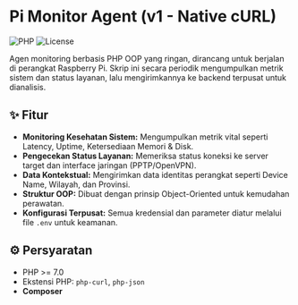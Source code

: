 # Pi Monitor Agent (v1 - Native cURL) 

![PHP](https://img.shields.io/badge/PHP-7.0%2B-blue.svg) ![License](https://img.shields.io/badge/License-MIT-green.svg)

Agen monitoring berbasis PHP OOP yang ringan, dirancang untuk berjalan di perangkat Raspberry Pi. Skrip ini secara periodik mengumpulkan metrik sistem dan status layanan, lalu mengirimkannya ke backend terpusat untuk dianalisis.

## ✨ Fitur

- **Monitoring Kesehatan Sistem:** Mengumpulkan metrik vital seperti Latency, Uptime, Ketersediaan Memori & Disk.
- **Pengecekan Status Layanan:** Memeriksa status koneksi ke server target dan interface jaringan (PPTP/OpenVPN).
- **Data Kontekstual:** Mengirimkan data identitas perangkat seperti Device Name, Wilayah, dan Provinsi.
- **Struktur OOP:** Dibuat dengan prinsip Object-Oriented untuk kemudahan perawatan.
- **Konfigurasi Terpusat:** Semua kredensial dan parameter diatur melalui file `.env` untuk keamanan.

## ⚙️ Persyaratan

- PHP >= 7.0
- Ekstensi PHP: `php-curl`, `php-json`
- **Composer**

